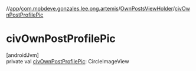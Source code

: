 //[app](../../../index.md)/[com.mobdeve.gonzales.lee.ong.artemis](../index.md)/[OwnPostsViewHolder](index.md)/[civOwnPostProfilePic](civ-own-post-profile-pic.md)

# civOwnPostProfilePic

[androidJvm]\
private val [civOwnPostProfilePic](civ-own-post-profile-pic.md): CircleImageView
